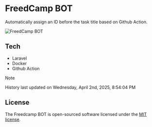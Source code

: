 # FreedCamp BOT

Automatically assign an ID before the task title based on Github Action.

![FreedCamp BOT](https://repository-images.githubusercontent.com/737932867/7d34798b-2680-471c-b089-a78a718d3d6a)

## Tech

- Laravel
- Docker
- Github Action

> [!NOTE]  
> History last updated on Wednesday, April 2nd, 2025, 8:54:04 PM

## License

The Freedcamp BOT is open-sourced software licensed under the [MIT license](https://opensource.org/licenses/MIT).
